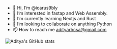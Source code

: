 - 👋 Hi, I’m @icarus9bly
- 👀 I’m interested in fastap and Web Assembly.
- 🌱 I’m currently learning Nextjs and Rust
- 💞️ I’m looking to collaborate on anything Python
- 📫 How to reach me adityarhcsa@gmail.com

![Aditya's GitHub stats](https://github-readme-stats.vercel.app/api?username=icarus9bly&theme=dark&show_icons=true)

<!---
icarus9bly/icarus9bly is a ✨ special ✨ repository because its `README.md` (this file) appears on your GitHub profile.
You can click the Preview link to take a look at your changes.
--->
